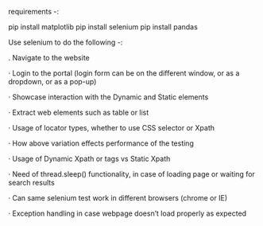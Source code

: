 requirements -:

pip install matplotlib
pip install selenium
pip install pandas




Use selenium to do the following -:


.       Navigate to the website

·       Login to the portal (login form can be on the different window, or as a dropdown, or as a pop-up)

·       Showcase interaction with the Dynamic and Static elements

·       Extract web elements such as table or list

·       Usage of locator types, whether to use CSS selector or Xpath

·       How above variation effects performance of the testing

·       Usage of Dynamic Xpath or tags vs Static Xpath

·       Need of thread.sleep() functionality, in case of loading page or waiting for search results

·       Can same selenium test work in different browsers (chrome or IE)

·       Exception handling in case webpage doesn’t load properly as expected
